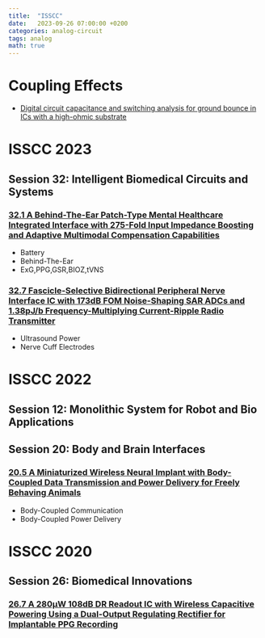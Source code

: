 ```yaml
---
title:  "ISSCC"
date:   2023-09-26 07:00:00 +0200
categories: analog-circuit
tags: analog
math: true
---
```


# Coupling Effects

- [Digital circuit capacitance and switching analysis for ground bounce in ICs with a high-ohmic substrate](https://ieeexplore.ieee.org/document/1308586)

# ISSCC 2023

## Session 32: Intelligent Biomedical Circuits and Systems

### [32.1 A Behind-The-Ear Patch-Type Mental Healthcare Integrated Interface with 275-Fold Input Impedance Boosting and Adaptive Multimodal Compensation Capabilities](https://ieeexplore.ieee.org/document/10067723)

- Battery
- Behind-The-Ear
- ExG,PPG,GSR,BIOZ,tVNS

### [32.7 Fascicle-Selective Bidirectional Peripheral Nerve Interface IC with 173dB FOM Noise-Shaping SAR ADCs and 1.38pJ/b Frequency-Multiplying Current-Ripple Radio Transmitter](https://ieeexplore.ieee.org/document/10067626)

- Ultrasound Power
- Nerve Cuff Electrodes

# ISSCC 2022

## Session 12: Monolithic System for Robot and Bio Applications

## Session 20: Body and Brain Interfaces

### [20.5 A Miniaturized Wireless Neural Implant with Body-Coupled Data Transmission and Power Delivery for Freely Behaving Animals](https://ieeexplore.ieee.org/document/9731733)

- Body-Coupled Communication
- Body-Coupled Power Delivery

# ISSCC 2020

## Session 26: Biomedical Innovations

### [26.7 A 280µW 108dB DR Readout IC with Wireless Capacitive Powering Using a Dual-Output Regulating Rectifier for Implantable PPG Recording](https://ieeexplore.ieee.org/document/9063116)
